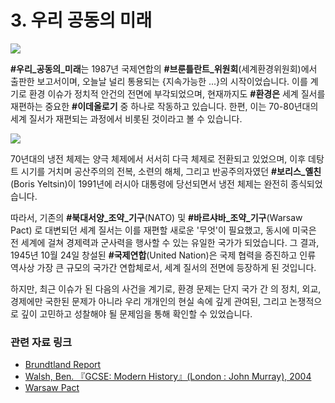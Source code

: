 # 3. 우리 공동의 미래

![](https://reader011.staticloud.net/reader011/html5/20190104/55a26c261a28ab3d4a8b47a2/bg1.png)

**\#우리\_공동의\_미래**는 1987년 국제연합의 **\#브룬틀란트\_위원회**\(세계환경위원회\)에서 출판한 보고서이며, 오늘날 널리 통용되는 {지속가능한 ...}의 시작이었습니다. 이를 계기로 환경 이슈가 정치적 안건의 전면에 부각되었으며, 현재까지도 **\#환경은** 세계 질서를 재편하는 중요한 **\#이데올로기** 중 하나로 작동하고 있습니다. 한편, 이는 70-80년대의 세계 질서가 재편되는 과정에서 비롯된 것이라고 볼 수 있습니다. 



![](https://t1.daumcdn.net/cfile/tistory/0269DD4D5121FECB05)

70년대의 냉전 체제는 양극 체제에서 서서히 다극 체제로 전환되고 있었으며, 이후 데탕트 시기를 거치며 공산주의의 전복, 소련의 해체, 그리고 반공주의자였던 **\#보리스\_옐친**\(Boris Yeltsin\)이 1991년에 러시아 대통령에 당선되면서 냉전 체제는 완전히 종식되었습니다.

따라서, 기존의 **\#북대서양\_조약\_기구**\(NATO\) 및 **\#바르샤바\_조약\_기구**\(Warsaw Pact\) 로 대변되던 세계 질서는 이를 재편할 새로운 '무엇'이 필요했고, 동시에 미국은 전 세계에 걸쳐 경제력과 군사력을 행사할 수 있는 유일한 국가가 되었습니다. 그 결과, 1945년 10월 24일 창설된 **\#국제연합**\(United Nation\)은 국제 협력을 증진하고 인류 역사상 가장 큰 규모의 국가간 연합체로서, 세계 질서의 전면에 등장하게 된 것입니다.

하지만, 최근 이슈가 된 다음의 사건을 계기로, 환경 문제는 단지 국가 간 의 정치, 외교, 경제에만 국한된 문제가 아니라 우리 개개인의 현실 속에 깊게 관여된, 그리고 논쟁적으로 깊이 고민하고 성찰해야 될 문제임을 통해 확인할 수 있었습니다.



### 관련 자료 링크

* [Brundtland Report](https://www.britannica.com/topic/Brundtland-Report)
* [Walsh, Ben. 『GCSE: Modern History』\(London : John Murray\), 2004](http://cefia.aks.ac.kr:84/index.php?title=GCSE:_Modern_History:_Contents)
* [Warsaw Pact](https://www.britannica.com/event/Warsaw-Pact)



